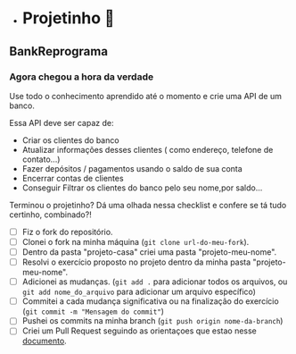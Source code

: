 - # Projetinho 📓

## BankReprograma
### Agora chegou a hora da verdade

Use todo o conhecimento aprendido até o momento e crie uma API de um banco.

Essa API deve ser capaz de:

- Criar os clientes do banco
- Atualizar informações desses clientes ( como endereço, telefone de contato...)
- Fazer depósitos / pagamentos usando o saldo de sua conta
- Encerrar contas de clientes
- Conseguir Filtrar os clientes do banco pelo seu nome,por saldo...


Terminou o projetinho? Dá uma olhada nessa checklist e confere se tá tudo certinho, combinado?!

- [ ] Fiz o fork do repositório.
- [ ] Clonei o fork na minha máquina (`git clone url-do-meu-fork`).
- [ ] Dentro da pasta "projeto-casa" criei uma pasta "projeto-meu-nome".
- [ ] Resolvi o exercício proposto no projeto dentro da minha pasta "projeto-meu-nome".
- [ ] Adicionei as mudanças. (`git add .` para adicionar todos os arquivos, ou `git add nome_do_arquivo` para adicionar um arquivo específico)
- [ ] Commitei a cada mudança significativa ou na finalização do exercício (`git commit -m "Mensagem do commit"`)
- [ ] Pushei os commits na minha branch (`git push origin nome-da-branch`)
- [ ] Criei um Pull Request seguindo as orientaçoes que estao nesse [documento](/exercicios/projeto-casa/instrucoes-pull-request.md).
